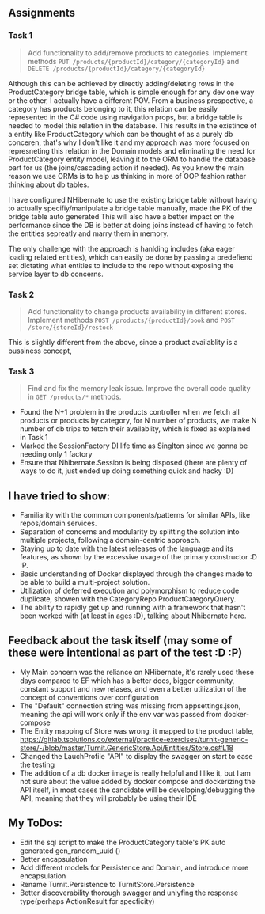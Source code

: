 ## Assignments

### Task 1
> Add functionality to add/remove products to categories.
> Implement methods `PUT /products/{productId}/category/{categoryId}` and `DELETE /products/{productId}/category/{categoryId}`

Although this can be achieved by directly adding/deleting rows in the ProductCategory bridge table, which is simple enough for any dev one way or the other, I actually have a different POV.
From a business prespective, a category has products belonging to it, this relation can be easily represented in the C# code using navigation props, but a bridge table is needed to model this relation in the database.
This results in the existince of a entity like ProductCategory which can be thought of as a purely db conceren, that's why I don't like it and my approach was more focused on represneting this relation in the Domain models and eliminating the need for ProductCategory entity model, leaving it to the ORM to handle the database part for us (the joins/cascading action if needed).
As you know the main reason we use ORMs is to help us thinking in more of OOP fashion rather thinking about db tables.

I have configured NHibernate to use the existing bridge table without having to actually specifiy/manipulate a bridge table manually, made the PK of the bridge table auto generated
This will also have a better impact on the performance since the DB is better at doing joins instead of having to fetch the entities sepreatly and marry them in memory.

The only challenge with the approach is hanlding includes (aka eager loading related entities), which can easily be done by passing a predefiend set dictating what entities to include to the repo without exposing the service layer to db concerns.

### Task 2
> Add functionality to change products availability in different stores.
> Implement methods `POST /products/{productId}/book` and `POST /store/{storeId}/restock`

This is slightly different from the above, since a product availablity is a bussiness concept,

### Task 3
> Find and fix the memory leak issue.
> Improve the overall code quality in `GET /products/*` methods.

* Found the N+1 problem in the products controller when we fetch all products or products by category, for N number of products, we make N number of db trips to fetch their availablity, which is fixed as explained in Task 1
* Marked the SessionFactory DI life time as Singlton since we gonna be needing only 1 factory
* Ensure that  Nhibernate.Session is being disposed (there are plenty of ways to do it, just ended up doing something quick and hacky :D)


## I have tried to show:
* Familiarity with the common components/patterns for similar APIs, like repos/domain services.
* Separation of concerns and modularity by splitting the solution into multiple projects, following a domain-centric approach.
* Staying up to date with the latest releases of the language and its features, as shown by the excessive usage of the primary constructor :D :P.
* Basic understanding of Docker displayed through the changes made to be able to build a multi-project solution.
* Utilization of deferred execution and polymorphism to reduce code duplicate, showen with the CategoryRepo ProductCategoryQuery.
* The ability to rapidly get up and running with a framework that hasn't been worked with (at least in ages :D), talking about Nhibernate here.


## Feedback about the task itself (may some of these were intentional as part of the test :D :P)
* My Main concern was the reliance on NHibernate, it's rarely used these days compared to EF which has a better docs, bigger community, constant support and new relases, and even a better utilization of the concept of conventions over configuration
* The "Default" connection string was missing from appsettings.json, meaning the api will work only if the env var was passed from docker-compose
* The Entity mapping of Store was wrong, it mapped to the product table, https://gitlab.tsolutions.co/external/practice-exercises/turnit-generic-store/-/blob/master/Turnit.GenericStore.Api/Entities/Store.cs#L18
* Changed the LauchProfile "API" to display the swagger on start to ease the testing
* The addition of a db docker image is really helpful and I like it, but I am not sure about the value added by docker compose and dockerizing the API itself, in most cases the candidate will be developing/debugging the API, meaning that they will probably be using their IDE



## My ToDos:
* Edit the sql script to make the ProductCategory table's PK auto generated gen_random_uuid ()
* Better encapsulation
* Add different models for Persistence and Domain, and introduce more encapsulation
* Rename Turnit.Persistence to TurnitStore.Persistence
* Better discoverability thorough swagger and uniyfing the response type(perhaps ActionResult<T> for specficity)

